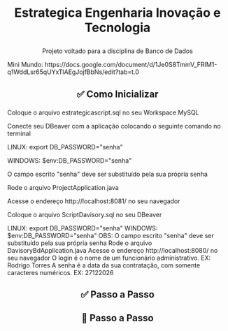 # <p align="center">Estrategica Engenharia Inovação e Tecnologia</p>

<p align="center">Projeto voltado para a disciplina de Banco de Dados</p>

<p>Mini Mundo: https://docs.google.com/document/d/1Je0S8TmmV_FRIM1-q1WddLsr65qUYxTlAEgJojfBbNs/edit?tab=t.0</p>

## <p align="center">✅ Como Inicializar</p>
<p>Coloque o arquivo estrategicascript.sql no seu Workspace MySQL</p>
<p>Conecte seu DBeaver com a aplicação colocando o seguinte comando no terminal</p>
<p>LINUX: export DB_PASSWORD="senha"</p>
<p>WINDOWS: $env:DB_PASSWORD="senha"</p>
<p>O campo escrito "senha" deve ser substituído pela sua própria senha</p>
<p>Rode o arquivo ProjectApplication.java</p>
<p>Acesse o endereço http://localhost:8081/ no seu navegador</p>
Coloque o arquivo ScriptDavisory.sql no seu DBeaver

LINUX: export DB_PASSWORD="senha"
WINDOWS: $env:DB_PASSWORD="senha"
OBS: O campo escrito "senha" deve ser substituído pela sua própria senha
Rode o arquivo DavisoryBdApplication.java
Acesse o endereço http://localhost:8080/ no seu navegador
O login é o nome de um funcionário administrativo. EX: Rodrigo Torres
A senha é a data da sua contratação, com somente caracteres numéricos. EX: 27122026

## <p align="center">✅ Passo a Passo</p>

## <p align="center">👤 Passo a Passo</p>

